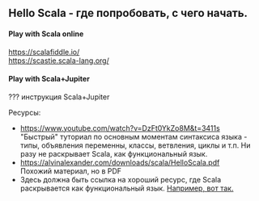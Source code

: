 ## Hello Scala - где попробовать, с чего начать.
#### Play with Scala online
https://scalafiddle.io/  
https://scastie.scala-lang.org/

#### Play with Scala+Jupiter
??? инструкция Scala+Jupiter

Ресурсы:
- https://www.youtube.com/watch?v=DzFt0YkZo8M&t=3411s  
"Быстрый" туториал по основным моментам синтаксиса языка - типы, объявления переменны, классы, ветвления, циклы и т.п. Ни разу не раскрывает Scala, как функциональный язык.
- https://alvinalexander.com/downloads/scala/HelloScala.pdf  
Похожий материал, но в PDF
- Здесь должна быть ссылка на хороший ресурс, где Scala раскрывается как функциональный язык. [Например, вот так.](https://stackoverflow.com/questions/6166155/is-scala-a-functional-programming-language)


